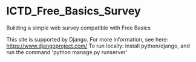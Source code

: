 # ICTD_Free_Basics_Survey
Building a simple web survey compatible with Free Basics 

This site is supported by Django. For more information, see here: https://www.djangoproject.com/
To run locally: install python/django, and run the command 'python manage.py runserver'